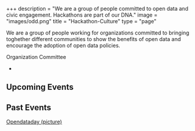 +++
description = "We are a group of people committed to open data and civic engagement. Hackathons are part of our DNA."
image = "images/odd.png"
title = "Hackathon-Culture"
type = "page"

We are a group of people working for organizations committed to bringing toghether different communities to show the benefits of open data and encourage the adoption of open data policies.

Organization Committee


-

## Upcoming Events

## Past Events


[Opendataday (picture)](https://www.stadt-zuerich.ch/portal/de/index/ogd/anwendungen/2017/ODD17_Hackathon_Projekte.html)
